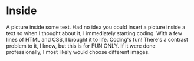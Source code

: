 # Inside
A picture inside some text.
Had no idea you could insert a picture inside a text so when I thought about it, I immediately starting coding. With a few lines of HTML and CSS, I brought it to life. Coding's fun! 
There's a contrast problem to it, I know, but this is for FUN ONLY. If it were done professionally, I most likely would choose different images.

